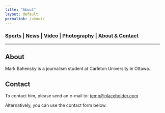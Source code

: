 ```yaml
---
title: "About"
layout: default
permalink: /about/
---
```


### [Sports](https://www.markbahensky.com) \| [News](https://www.markbahensky.com) \| [Video](https://www.markbahensky.com) \| [Photography](https://www.markbahensky.com) \| [About & Contact](about.md)
_____

## About

Mark Bahensky is a journalism student at Carleton University in Ottawa.

## Contact

To contact him, please send an e-mail to: temp@placeholder.com

Alternatively, you can use the contact form below.
